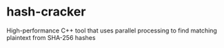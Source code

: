 # hash-cracker
High-performance C++ tool that uses parallel processing to find matching plaintext from SHA-256 hashes

